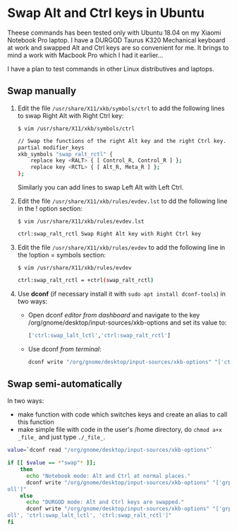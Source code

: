 # Swap Alt and Ctrl keys in Ubuntu

Theese commands has been tested only with Ubuntu 18.04 on my Xiaomi Notebook Pro laptop. I have a DURGOD Taurus K320 Mechanical keyboard at work and swapped Alt and Ctrl keys are so convenient for me. It brings to mind a work with Macbook Pro which I had it earlier... 

I have a plan to test commands in other Linux distributives and laptops.

## Swap manually

1. Edit the file `/usr/share/X11/xkb/symbols/ctrl` to add the following lines to swap Right Alt with Right Ctrl key:
	
	`$ vim /usr/share/X11/xkb/symbols/ctrl`

	```bash
	// Swap the functions of the right Alt key and the right Ctrl key.
	partial modifier_keys
	xkb_symbols "swap_ralt_rctl" {
	    replace key <RALT> { [ Control_R, Control_R ] };
	    replace key <RCTL> { [ Alt_R, Meta_R ] };
	};
	```
   Similarly you can add lines to swap Left Alt with Left Ctrl.

2. Edit the file `/usr/share/X11/xkb/rules/evdev.lst` to dd the following line in the ! option section:
	
	`$ vim /usr/share/X11/xkb/rules/evdev.lst`

	```bash
	ctrl:swap_ralt_rctl Swap Right Alt key with Right Ctrl key
	```

3. Edit the file `/usr/share/X11/xkb/rules/evdev` to add the following line in the !option = symbols section:
	
	`$ vim /usr/share/X11/xkb/rules/evdev`

	```bash
	ctrl:swap_ralt_rctl = +ctrl(swap_ralt_rctl)
	```

4. Use **dconf** (if necessary install it with `sudo apt install dconf-tools`) in two ways:

	- Open dconf _editor from dashboard_ and navigate to the key /org/gnome/desktop/input-sources/xkb-options and set its value to:

		```bash
		['ctrl:swap_lalt_lctl','ctrl:swap_ralt_rctl']
		```

	- Use dconf _from terminal_:

		```bash
		dconf write "/org/gnome/desktop/input-sources/xkb-options" "['ctrl:swap_lalt_lctl','ctrl:swap_ralt_rctl']"
		```

## Swap semi-automatically

In two ways:

- make function with code which switches keys and create an alias to call this function
- make simple file with code in the user's /home directory, do `chmod a+x _file_` and just type `./_file_`.

```bash
value=`dconf read "/org/gnome/desktop/input-sources/xkb-options"`

if [[ $value == *"swap"* ]];
    then
      echo "Notebook mode: Alt and Ctrl at normal places."
      dconf write "/org/gnome/desktop/input-sources/xkb-options" "['grp:alt_shift_toggle', 'grp_led:scr
oll']"
    else
      echo "DURGOD mode: Alt and Ctrl keys are swapped."
      dconf write "/org/gnome/desktop/input-sources/xkb-options" "['grp:alt_shift_toggle', 'grp_led:scr
oll', 'ctrl:swap_lalt_lctl', 'ctrl:swap_ralt_rctl']"
fi
```
